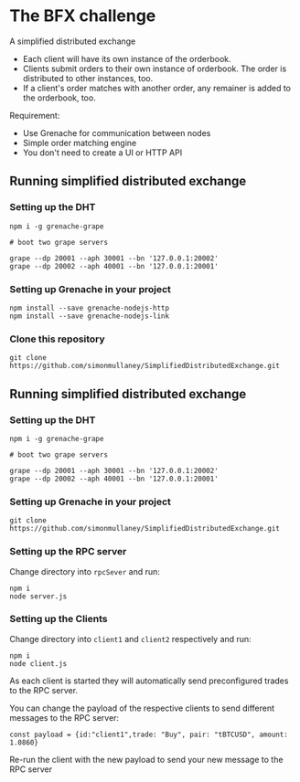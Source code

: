 # The BFX challenge

A simplified distributed exchange

* Each client will have its own instance of the orderbook.
* Clients submit orders to their own instance of orderbook. The order is distributed to other instances, too.
* If a client's order matches with another order, any remainer is added to the orderbook, too.

Requirement:
* Use Grenache for communication between nodes
* Simple order matching engine
* You don't need to create a UI or HTTP API


## Running simplified distributed exchange


### Setting up the DHT

```
npm i -g grenache-grape
```

```
# boot two grape servers

grape --dp 20001 --aph 30001 --bn '127.0.0.1:20002'
grape --dp 20002 --aph 40001 --bn '127.0.0.1:20001'
```

### Setting up Grenache in your project

```
npm install --save grenache-nodejs-http
npm install --save grenache-nodejs-link
```


### Clone this repository


```
git clone https://github.com/simonmullaney/SimplifiedDistributedExchange.git
```

## Running simplified distributed exchange


### Setting up the DHT

```
npm i -g grenache-grape
```

```
# boot two grape servers

grape --dp 20001 --aph 30001 --bn '127.0.0.1:20002'
grape --dp 20002 --aph 40001 --bn '127.0.0.1:20001'
```

### Setting up Grenache in your project

```
git clone https://github.com/simonmullaney/SimplifiedDistributedExchange.git
```

### Setting up the RPC server

Change directory into `rpcSever` and run:

```
npm i
node server.js
```

### Setting up the Clients

Change directory into `client1` and `client2`  respectively and run:

```
npm i
node client.js
```

As each client is started they will automatically send preconfigured trades to the RPC server.

You can change the payload of the respective clients to send different messages to the RPC server:

```
const payload = {id:"client1",trade: "Buy", pair: "tBTCUSD", amount: 1.0860}

```

Re-run the client with the new payload to send your new message to the RPC server
